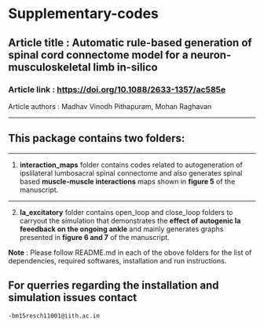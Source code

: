# Supplementary-codes  
## Article title : Automatic rule-based generation of spinal cord connectome model for a neuron-musculoskeletal limb in-silico
### Article link : https://doi.org/10.1088/2633-1357/ac585e

Article authors : Madhav Vinodh Pithapuram, Mohan Raghavan 

__________________________________
## This package contains two folders:
__________________________________

1. **interaction_maps** folder contains codes related to autogeneration of ipslilateral lumbosacral spinal connectome and also generates spinal based **muscle-muscle interactions** maps shown in **figure 5** of the manuscript.   
__________________________________

2. **Ia_excitatory** folder contains open_loop and close_loop folders to carryout the simulation that demonstrates the **effect of autogenic Ia feeedback on the ongoing ankle** and mainly generates graphs presented in **figure 6 and 7** of the manuscript. 

**Note** : Please follow README.md in each of the obove folders for the list of dependencies, required softwares, installation and run instructions.

## For querries regarding the installation and simulation issues contact
    -bm15resch11001@iith.ac.in 

